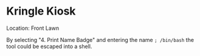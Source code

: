 # Kringle Kiosk
Location: Front Lawn

By selecting "4. Print Name Badge" and entering the name `; /bin/bash` the tool could be escaped into a shell.



<!--stackedit_data:
eyJoaXN0b3J5IjpbLTExNzQ5MjQ5OTQsLTcxMzM2MTAzNCw3OT
k4NTY5MzgsMjA4NjAyNDY0XX0=
-->